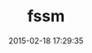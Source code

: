 ---
layout: post
title:  "fssm"
repo:   "ttilley/fssm"
date:   2015-02-18 17:29:35
gemurl: https://github.com/ttilley/fssm
---